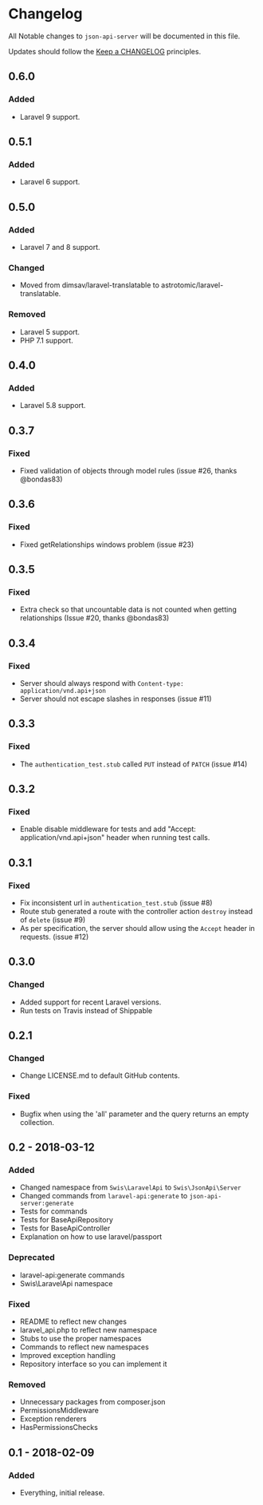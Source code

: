 # Changelog

All Notable changes to `json-api-server` will be documented in this file.

Updates should follow the [Keep a CHANGELOG](http://keepachangelog.com/) principles.

## 0.6.0

### Added

- Laravel 9 support.

## 0.5.1

### Added

- Laravel 6 support.

## 0.5.0

### Added

- Laravel 7 and 8 support.

### Changed

- Moved from dimsav/laravel-translatable to astrotomic/laravel-translatable.

### Removed

- Laravel 5 support.
- PHP 7.1 support.

## 0.4.0

### Added

- Laravel 5.8 support.

## 0.3.7

### Fixed

- Fixed validation of objects through model rules (issue #26, thanks @bondas83)

## 0.3.6

### Fixed 

- Fixed getRelationships windows problem (issue #23)

## 0.3.5

### Fixed

- Extra check so that uncountable data is not counted when getting relationships (Issue #20, thanks @bondas83)

## 0.3.4

### Fixed

- Server should always respond with `Content-type: application/vnd.api+json`
- Server should not escape slashes in responses (issue #11)

## 0.3.3

### Fixed

- The `authentication_test.stub` called `PUT` instead of `PATCH` (issue #14)

## 0.3.2

### Fixed

- Enable disable middleware for tests and add "Accept: application/vnd.api+json" header when running test calls.

## 0.3.1

### Fixed 

- Fix inconsistent url in `authentication_test.stub` (issue #8)
- Route stub generated a route with the controller action `destroy` instead of `delete` (issue #9)
- As per specification, the server should allow using the `Accept` header in requests. (issue #12)

## 0.3.0

### Changed

- Added support for recent Laravel versions.
- Run tests on Travis instead of Shippable

## 0.2.1

### Changed

- Change LICENSE.md to default GitHub contents.

### Fixed

- Bugfix when using the 'all' parameter and the query returns an empty collection.

## 0.2 - 2018-03-12

### Added
- Changed namespace from `Swis\LaravelApi` to `Swis\JsonApi\Server`
- Changed commands from `laravel-api:generate` to `json-api-server:generate`
- Tests for commands
- Tests for BaseApiRepository
- Tests for BaseApiController
- Explanation on how to use laravel/passport

### Deprecated
- laravel-api:generate commands
- Swis\LaravelApi namespace

### Fixed
- README to reflect new changes
- laravel_api.php to reflect new namespace
- Stubs to use the proper namespaces
- Commands to reflect new namespaces
- Improved exception handling
- Repository interface so you can implement it 

### Removed
- Unnecessary packages from composer.json
- PermissionsMiddleware
- Exception renderers
- HasPermissionsChecks


## 0.1 - 2018-02-09

### Added
- Everything, initial release.

